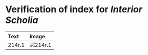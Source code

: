 # Verification of index for *Interior Scholia*

| Text     | Image     |
| :------------- | :------------- |
| 214r.1 | ![214r.1](http://www.homermultitext.org/iipsrv?OBJ=IIP,1.0&FIF=/project/homer/pyramidal/VenA/VA211RN-0382.tif&RGN=0.1284,0.4001,0.05453,0.02144&WID=800&CVT=JPEG) |
